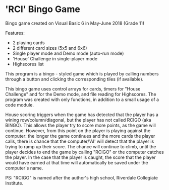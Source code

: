 # 'RCI' Bingo Game
Bingo game created on Visual Basic 6 in May-June 2018 (Grade 11)

Features:
- 2 playing cards
- 2 different card sizes (5x5 and 6x6)
- Single player mode and Demo mode (auto-run mode)
- 'House' Challenge in single-player mode
- Highscores list

This program is a bingo - styled game which is played by calling numbers through a button and clicking the corresponding tiles (if available).

This bingo game uses control arrays for cards, timers for "House Challenge" and for the Demo mode, and file reading for Highscores.
The program was created with only functions, in addition to a small usage of a code module.

House scoring triggers when the game has detected that the player has a wining row/column/diagonal, but the player has not called RCIGO (aka BINGO).
This allows the player try to score more points, as the game will continue. However, from this point on the player is playing against the computer:
the longer the game continues and the more cards the player calls, there is chance that the computer/'AI' will detect that the player is trying to ramp up their score.
The chance will continue to climb, until the player decides to end the game by calling "RCIGO" or the computer catches the player. In the case that the player is caught,
the score that the player would have earned at that time will automatically be saved under the computer's name.

PS: "RCIGO" is named after the author's high school, Riverdale Collegiate Institute.

